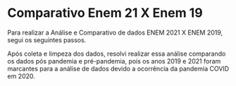 # Comparativo Enem 21 X Enem 19

Para realizar a Análise e Comparativo de dados ENEM 2021 X ENEM 2019, segui os seguintes passos.

Após coleta e limpeza dos dados, resolvi realizar essa análise comparando os dados pós pandemia e pré-pandemia, pois os anos 2019 e 2021 foram marcantes para a análise de dados devido a ocorrência da pandemia COVID em 2020.
